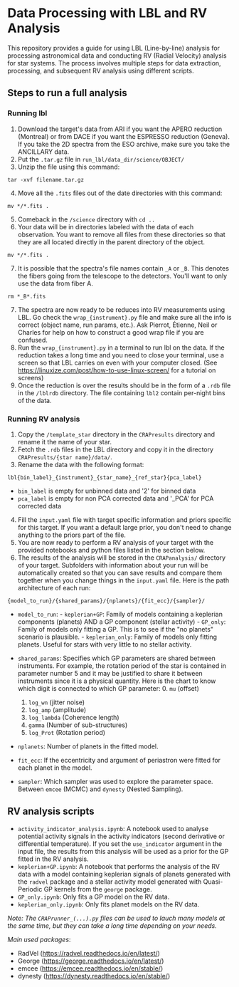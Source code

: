 # Data Processing with LBL and RV Analysis

This repository provides a guide for using LBL (Line-by-line) analysis for processing astronomical data and conducting RV (Radial Velocity) analysis for star systems. The process involves multiple steps for data extraction, processing, and subsequent RV analysis using different scripts.

## Steps to run a full analysis
### Running lbl
1. Download the target's data from ARI if you want the APERO reduction (Montreal) or from DACE if you want the ESPRESSO reduction (Geneva). If you take the 2D spectra from the ESO archive, make sure you take the ANCILLARY data. 
2. Put the `.tar.gz` file in `run_lbl/data_dir/science/OBJECT/`
3. Unzip the file using this command:
```
tar -xvf filename.tar.gz
```
4. Move all the `.fits` files out of the date directories with this command: 
```
mv */*.fits .
```
5. Comeback in the `/science` directory with `cd ..`
6. Your data will be in directories labeled with the data of each observation. You want to remove all files from these directories so that they are all located directly in the parent directory of the object. 
```
mv */*.fits .
```
7. It is possible that the spectra's file names contain `_A` or `_B`. This denotes the fibers going from the telescope to the detectors. You'll want to only use the data from fiber A. 
```
rm *_B*.fits
``` 
7. The spectra are now ready to be reduces into RV measurements using LBL. Go check the `wrap_{instrument}.py` file and make sure all the info is correct (object name, run params, etc.). Ask Pierrot, Étienne, Neil or Charles for help on how to construct a good wrap file if you are confused.
8. Run the `wrap_{instrument}.py` in a terminal to run lbl on the data. If the reduction takes a long time and you need to close your terminal, use a screen so that LBL carries on even with your computer closed. (See https://linuxize.com/post/how-to-use-linux-screen/ for a tutorial on screens)
9. Once the reduction is over the results should be in the form of a `.rdb` file in the `/lblrdb` directory. The file containing `lbl2` contain per-night bins of the data.  

### Running RV analysis
1. Copy the `/template_star` directory in the `CRAPresults` directory and rename it the name of your star. 
2. Fetch the `.rdb` files in the LBL directory and copy it in the directory `CRAPresults/{star name}/data/`. 
3. Rename the data with the following format: 
```
lbl{bin_label}_{instrument}_{star_name}_{ref_star}{pca_label}
```
- `bin_label` is empty for unbinned data and '2' for binned data
- `pca_label` is empty for non PCA corrected data and '_PCA' for PCA corrected data

4. Fill the `input.yaml` file with target specific information and priors specific for this target. If you want a default large prior, you don't need to change anything to the priors part of the file. 
5. You are now ready to perform a RV analysis of your target with the provided notebooks and python files listed in the section below. 
6. The results of the analysis will be stored in the `CRAPanalysis/` directory of your target. Subfolders with information about your run will be automatically created so that you can save results and compare them together when you change things in the `input.yaml` file. Here is the path architecture of each run: 
```
{model_to_run}/{shared_params}/{nplanets}/{fit_ecc}/{sampler}/
```
- `model_to_run`: - `keplerian+GP`: Family of models containing a keplerian components (planets) AND a GP   component (stellar activity)
                  - `GP_only`: Family of models only fitting a GP. This is to see if the "no planets" scenario is plausible. 
                  - `keplerian_only`: Family of models only fitting planets. Useful for stars with very little to no stellar activity. 

- `shared_params`: Specifies which GP parameters are shared between instruments. For example, the rotation period of the star is contained in parameter number 5 and it may be justified to share it between instruments since it is a physical quantity. Here is the chart to know which digit is connected to which GP parameter: 
    0. `mu` (offset)
    1. `log_wn` (jitter noise)
    2. `log_amp` (amplitude)
    3. `log_lambda` (Coherence length)
    4. `gamma` (Number of sub-structures)
    5. `log_Prot` (Rotation period)

- `nplanets`: Number of planets in the fitted model. 
- `fit_ecc`: If the eccentricity and argument of periastron were fitted for each planet in the model. 
- `sampler`: Which sampler was used to explore the parameter space. Between `emcee` (MCMC) and `dynesty` (Nested Sampling). 
			

## RV analysis scripts
- `activity_indicator_analysis.ipynb`: A notebook used to analyse potential activity signals in the activity indicators (second derivative or differential temperature). If you set the `use_indicator` argument in the input file, the results from this analysis will be used as a prior for the GP fitted in the RV analysis. 
- `keplerian+GP.ipynb`: A notebook that performs the analysis of the RV data with a model containing keplerian signals of planets generated with the `radvel` package and a stellar activity model generated with Quasi-Periodic GP kernels from the `george` package. 
- `GP_only.ipynb`: Only fits a GP model on the RV data. 
- `keplerian_only.ipynb`: Only fits planet models on the RV data. 

*Note: The `CRAPrunner_(...).py` files can be used to lauch many models at the same time, but they can take a long time depending on your needs.*

*Main used packages*: 
- RadVel (https://radvel.readthedocs.io/en/latest/)
- George (https://george.readthedocs.io/en/latest/)
- emcee (https://emcee.readthedocs.io/en/stable/)
- dynesty (https://dynesty.readthedocs.io/en/stable/)


